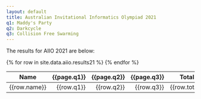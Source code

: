 ```yaml
---
layout: default
title: Australian Invitational Informatics Olympiad 2021
q1: Maddy's Party
q2: Darkcycle
q3: Collision Free Swarming
---
```


The results for AIIO 2021 are below:

<table class="table table-bordered table-hover table-condensed">
<thead><tr>
<th title="Field #1">Name</th>
<th title="Field #1">{{page.q1}}</th>
<th title="Field #2">{{page.q2}}</th>
<th title="Field #3">{{page.q3}}</th>
<th title="Field #4">Total</th>
<th title="Field #5">Award</th>
</tr></thead>
<tbody>
{% for row in site.data.aiio.results21 %}
<tr>
<td align="right">{{row.name}}</td>
<td align="right">{{row.q1}}</td>
<td align="right">{{row.q2}}</td>
<td align="right">{{row.q3}}</td>
<td align="right">{{row.total}}</td>
<td align="right">{{row.award}}</td>
</tr>
{% endfor %}
</tbody></table>

